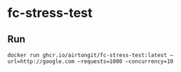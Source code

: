 # fc-stress-test


## Run

```
docker run ghcr.io/airtongit/fc-stress-test:latest —url=http://google.com —requests=1000 —concurrency=10
```